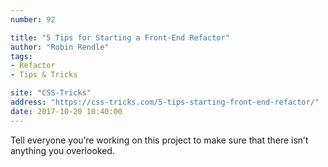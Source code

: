 ```yaml
---
number: 92

title: "5 Tips for Starting a Front-End Refactor"
author: "Robin Rendle"
tags:
- Refactor
- Tips & Tricks

site: "CSS-Tricks"
address: "https://css-tricks.com/5-tips-starting-front-end-refactor/"
date: 2017-10-20 10:40:00
---
```


Tell everyone you’re working on this project to make sure that there isn’t anything you overlooked.
